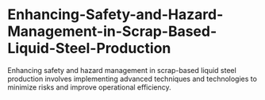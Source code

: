 # Enhancing-Safety-and-Hazard-Management-in-Scrap-Based-Liquid-Steel-Production
Enhancing safety and hazard management in scrap-based liquid steel production involves implementing advanced techniques and technologies to minimize risks and improve operational efficiency.
